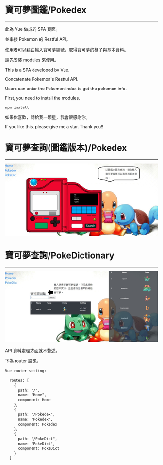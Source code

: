 # 寶可夢圖鑑/Pokedex

---

此為 Vue 做成的 SPA 頁面。

並串接 Pokemon 的 Restful API。

使用者可以藉由輸入寶可夢編號，取得寶可夢的樣子與基本資料。

請先安裝 modules 來使用。

This is a SPA developed by Vue.

Concatenate Pokemon's Restful API.

Users can enter the Pokemon index to get the pokemon info.

First, you need to install the modules.

```
npm install
```

如果你喜歡，請給我一顆星，我會很感謝你。

If you like this, please give me a star. Thank you!!

# 寶可夢查詢(圖鑑版本)/Pokedex

---

<img src='https://raw.githubusercontent.com/tsen1220/pokedex-vue/master/src/assets/introduction.jpg' alt=''>

# 寶可夢查詢/PokeDictionary

---

<img src='https://raw.githubusercontent.com/tsen1220/pokedex-vue/master/src/assets/introduction1.jpg' alt=''>

API 資料處理方面就不贅述。

下為 router 設定。

```
Vue router setting:

  routes: [
    {
      path: "/",
      name: "Home",
      component: Home
    },
    {
      path: "/Pokedex",
      name: "Pokedex",
      component: Pokedex
    },
    {
      path: "/PokeDict",
      name: "PokeDict",
      component: PokeDict
    }
  ]


```
